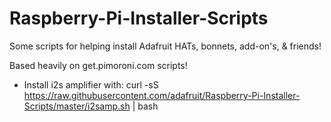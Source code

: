 # Raspberry-Pi-Installer-Scripts

Some scripts for helping install Adafruit HATs, bonnets, add-on's, & friends!

Based heavily on get.pimoroni.com scripts!

  * Install i2s amplifier with: curl -sS https://raw.githubusercontent.com/adafruit/Raspberry-Pi-Installer-Scripts/master/i2samp.sh | bash